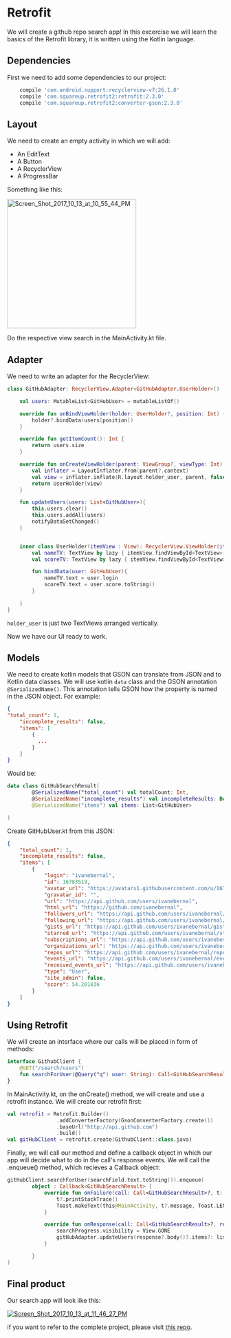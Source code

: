 # Retrofit
We will create a github repo search app! In this excercise we will learn the basics of the Retrofit library, it is written using the Kotlin language.

## Dependencies
First we need to add some dependencies to our project:
```gradle
    compile 'com.android.support:recyclerview-v7:26.1.0'
    compile 'com.squareup.retrofit2:retrofit:2.3.0'
    compile 'com.squareup.retrofit2:converter-gson:2.3.0'
 ```
 
## Layout
We need to create an empty activity in which we will add:
* An EditText
* A Button
* A RecyclerView
* A ProgressBar

Something like this:

<a href="https://ibb.co/k6SuYw"><img src="https://image.ibb.co/fUfEYw/Screen_Shot_2017_10_13_at_10_55_44_PM.png" alt="Screen_Shot_2017_10_13_at_10_55_44_PM" border="0" width="300px"></a>

Do the respective view search in the MainActivity.kt file.

## Adapter
We need to write an adapter for the RecyclerView:

```kotlin
class GitHubAdapter: RecyclerView.Adapter<GitHubAdapter.UserHolder>()  {

    val users: MutableList<GitHubUser> = mutableListOf()

    override fun onBindViewHolder(holder: UserHolder?, position: Int) {
        holder?.bindData(users[position])
    }

    override fun getItemCount(): Int {
        return users.size
    }

    override fun onCreateViewHolder(parent: ViewGroup?, viewType: Int): UserHolder {
        val inflater = LayoutInflater.from(parent?.context)
        val view = inflater.inflate(R.layout.holder_user, parent, false)
        return UserHolder(view)
    }

    fun updateUsers(users: List<GitHubUser>){
        this.users.clear()
        this.users.addAll(users)
        notifyDataSetChanged()
    }


    inner class UserHolder(itemView : View): RecyclerView.ViewHolder(itemView){
        val nameTV: TextView by lazy { itemView.findViewById<TextView>(R.id.name) }
        val scoreTV: TextView by lazy { itemView.findViewById<TextView>(R.id.score) }

        fun bindData(user: GitHubUser){
            nameTV.text = user.login
            scoreTV.text = user.score.toString()
        }

    }
}
```
```holder_user``` is just two TextViews arranged vertically.

Now we have our UI ready to work.

## Models
We need to create kotlin models that GSON can translate from JSON and to Kotlin data classes. We will use kotlin ```data``` class and the GSON annotation ```@SerializedName()```. This annotation tells GSON how the property is named in the JSON object.
For example:
```json
{
"total_count": 1,
    "incomplete_results": false,
    "items": [
        {
          ...
        }
    ]
}
```

Would be:


```kotlin
data class GitHubSearchResult(
        @SerializedName("total_count") val totalCount: Int,
        @SerializedName("incomplete_results") val incompleteResults: Boolean,
        @SerializedName("items") val items: List<GitHubUser>

)
```

Create GitHubUser.kt from this JSON:
```json
{
    "total_count": 1,
    "incomplete_results": false,
    "items": [
        {
            "login": "ivanebernal",
            "id": 16783519,
            "avatar_url": "https://avatars1.githubusercontent.com/u/16783519?v=4",
            "gravatar_id": "",
            "url": "https://api.github.com/users/ivanebernal",
            "html_url": "https://github.com/ivanebernal",
            "followers_url": "https://api.github.com/users/ivanebernal/followers",
            "following_url": "https://api.github.com/users/ivanebernal/following{/other_user}",
            "gists_url": "https://api.github.com/users/ivanebernal/gists{/gist_id}",
            "starred_url": "https://api.github.com/users/ivanebernal/starred{/owner}{/repo}",
            "subscriptions_url": "https://api.github.com/users/ivanebernal/subscriptions",
            "organizations_url": "https://api.github.com/users/ivanebernal/orgs",
            "repos_url": "https://api.github.com/users/ivanebernal/repos",
            "events_url": "https://api.github.com/users/ivanebernal/events{/privacy}",
            "received_events_url": "https://api.github.com/users/ivanebernal/received_events",
            "type": "User",
            "site_admin": false,
            "score": 54.201836
        }
    ]
}
```

## Using Retrofit
We will create an interface where our calls will be placed in form of methods:
```kotlin
interface GithubClient {
    @GET("/search/users")
    fun searchForUser(@Query("q") user: String): Call<GitHubSearchResult>
}
```

In MainActivity.kt, on the onCreate() method, we will create and use a retrofit instance. We will create our retrofit first:

```kotlin
val retrofit = Retrofit.Builder()
                .addConverterFactory(GsonConverterFactory.create())
                .baseUrl("http://api.github.com")
                .build()
val gitHubClient = retrofit.create(GithubClient::class.java)
```
Finally, we will call our method and define a callback object in which our app will decide what to do in the call's response events. We will call the .enqueue() method, which recieves a Callback<T> object:
```kotlin
gitHubClient.searchForUser(searchField.text.toString()).enqueue(
        object : Callback<GitHubSearchResult> {
            override fun onFailure(call: Call<GitHubSearchResult>?, t: Throwable?) {
                t?.printStackTrace()
                Toast.makeText(this@MainActivity, t?.message, Toast.LENGTH_SHORT).show()
            }

            override fun onResponse(call: Call<GitHubSearchResult>?, response: Response<GitHubSearchResult>?) {
                searchProgress.visibility = View.GONE
                gitHubAdapter.updateUsers(response?.body()?.items?: listOf())
            }

        }
)
```
## Final product
Our search app will look like this:

<a href="https://ibb.co/md8Mfb"><img src="https://preview.ibb.co/jUhgfb/Screen_Shot_2017_10_13_at_11_46_27_PM.png" alt="Screen_Shot_2017_10_13_at_11_46_27_PM" border="0"></a>

if you want to refer to the complete project, please visit <a href="https://github.com/ivanebernal/GitHubDemoKotlin">this repo</a>.
